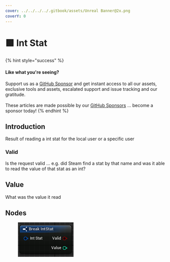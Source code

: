 ```yaml
---
cover: ../../../../.gitbook/assets/Unreal Banner@2x.png
coverY: 0
---
```


# 🟩 Int Stat

{% hint style="success" %}
#### Like what you're seeing?

Support us as a [GitHub Sponsor](../../../../become-a-sponsor/) and get instant access to all our assets, exclusive tools and assets, escalated support and issue tracking and our gratitude.\
\
These articles are made possible by our [GitHub Sponsors](../../../../become-a-sponsor/) ... become a sponsor today!
{% endhint %}

## Introduction

Result of reading a int stat for the local user or a specific user

### Valid

Is the request valid ... e.g. did Steam find a stat by that name and was it able to read the value of that stat as an int?

## Value

What was the value it read

## Nodes

<figure><img src="../../../../.gitbook/assets/image (840).png" alt=""><figcaption></figcaption></figure>
